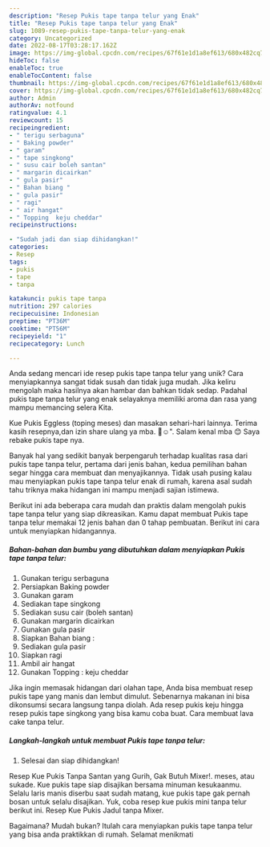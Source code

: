 ```yaml
---
description: "Resep Pukis tape tanpa telur yang Enak"
title: "Resep Pukis tape tanpa telur yang Enak"
slug: 1089-resep-pukis-tape-tanpa-telur-yang-enak
category: Uncategorized
date: 2022-08-17T03:28:17.162Z
image: https://img-global.cpcdn.com/recipes/67f61e1d1a8ef613/680x482cq70/pukis-tape-tanpa-telur-foto-resep-utama.jpg
hideToc: false
enableToc: true
enableTocContent: false
thumbnail: https://img-global.cpcdn.com/recipes/67f61e1d1a8ef613/680x482cq70/pukis-tape-tanpa-telur-foto-resep-utama.jpg
cover: https://img-global.cpcdn.com/recipes/67f61e1d1a8ef613/680x482cq70/pukis-tape-tanpa-telur-foto-resep-utama.jpg
author: Admin
authorAv: notfound
ratingvalue: 4.1
reviewcount: 15
recipeingredient:
- " terigu serbaguna"
- " Baking powder"
- " garam"
- " tape singkong"
- " susu cair boleh santan"
- " margarin dicairkan"
- " gula pasir"
- " Bahan biang "
- " gula pasir"
- " ragi"
- " air hangat"
- " Topping  keju cheddar"
recipeinstructions:

- "Sudah jadi dan siap dihidangkan!"
categories:
- Resep
tags:
- pukis
- tape
- tanpa

katakunci: pukis tape tanpa 
nutrition: 297 calories
recipecuisine: Indonesian
preptime: "PT36M"
cooktime: "PT56M"
recipeyield: "1"
recipecategory: Lunch

---
```





Anda sedang mencari ide resep pukis tape tanpa telur yang unik? Cara menyiapkannya sangat tidak susah dan tidak juga mudah. Jika keliru mengolah maka hasilnya akan hambar dan bahkan tidak sedap. Padahal pukis tape tanpa telur yang enak selayaknya memiliki aroma dan rasa yang mampu memancing selera Kita.





Kue Pukis Eggless (toping meses) dan masakan sehari-hari lainnya. Terima kasih resepnya,dan izin share ulang ya mba. 🙏☺️&#34;. Salam kenal mba 😊 Saya rebake pukis tape nya.

Banyak hal yang sedikit banyak berpengaruh terhadap kualitas rasa dari pukis tape tanpa telur, pertama dari jenis bahan, kedua pemilihan bahan segar hingga cara membuat dan menyajikannya. Tidak usah pusing kalau mau menyiapkan pukis tape tanpa telur enak di rumah, karena asal sudah tahu triknya maka hidangan ini mampu menjadi sajian istimewa.






Berikut ini ada beberapa cara mudah dan praktis dalam mengolah pukis tape tanpa telur yang siap dikreasikan. Kamu dapat membuat Pukis tape tanpa telur memakai 12 jenis bahan dan 0 tahap pembuatan. Berikut ini cara untuk menyiapkan hidangannya.

<!--inarticleads1-->

##### Bahan-bahan dan bumbu yang dibutuhkan dalam menyiapkan Pukis tape tanpa telur:

1. Gunakan  terigu serbaguna
1. Persiapkan  Baking powder
1. Gunakan  garam
1. Sediakan  tape singkong
1. Sediakan  susu cair (boleh santan)
1. Gunakan  margarin dicairkan
1. Gunakan  gula pasir
1. Siapkan  Bahan biang :
1. Sediakan  gula pasir
1. Siapkan  ragi
1. Ambil  air hangat
1. Gunakan  Topping : keju cheddar


Jika ingin memasak hidangan dari olahan tape, Anda bisa membuat resep pukis tape yang manis dan lembut dimulut. Sebenarnya makanan ini bisa dikonsumsi secara langsung tanpa diolah. Ada resep pukis keju hingga resep pukis tape singkong yang bisa kamu coba buat. Cara membuat lava cake tanpa telur. 

<!--inarticleads2-->

##### Langkah-langkah untuk membuat Pukis tape tanpa telur:


1. Selesai dan siap dihidangkan!

Resep Kue Pukis Tanpa Santan yang Gurih, Gak Butuh Mixer!. meses, atau sukade. Kue pukis tape siap disajikan bersama minuman kesukaanmu. Selalu laris manis diserbu saat sudah matang, kue pukis tape gak pernah bosan untuk selalu disajikan. Yuk, coba resep kue pukis mini tanpa telur berikut ini. Resep Kue Pukis Jadul tanpa Mixer. 

Bagaimana? Mudah bukan? Itulah cara menyiapkan pukis tape tanpa telur yang bisa anda praktikkan di rumah. Selamat menikmati
